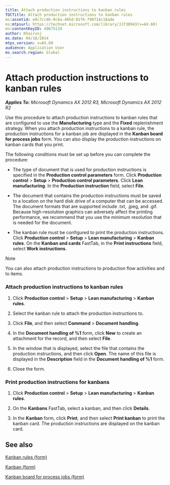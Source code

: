 ```yaml
---
title: Attach production instructions to kanban rules
TOCTitle: Attach production instructions to kanban rules
ms:assetid: e9c7cc4b-9c6a-405d-81f6-799714c18ade
ms:mtpsurl: https://technet.microsoft.com/library/JJ730943(v=AX.60)
ms:contentKeyID: 49675119
author: Khairunj
ms.date: 04/18/2014
mtps_version: v=AX.60
audience: Application User
ms.search.region: Global
---
```


# Attach production instructions to kanban rules 


_**Applies To:** Microsoft Dynamics AX 2012 R3, Microsoft Dynamics AX 2012 R2_

Use this procedure to attach production instructions to kanban rules that are configured to use the **Manufacturing** type and the **Fixed** replenishment strategy. When you attach production instructions to a kanban rule, the production instructions for a kanban job are displayed in the **Kanban board for process jobs** form. You can also display the production instructions on kanban cards that you print.

The following conditions must be set up before you can complete the procedure:

  - The type of document that is used for production instructions is specified in the **Production control parameters** form. Click **Production control** \> **Setup** \> **Production control parameters**. Click **Lean manufacturing**. In the **Production instruction** field, select **File**.

  - The document that contains the production instructions must be saved to a location on the hard disk drive of a computer that can be accessed. The document formats that are supported include .txt, .jpeg, and .gif. Because high-resolution graphics can adversely affect the printing performance, we recommend that you use the minimum resolution that is needed for the document.

  - The kanban rule must be configured to print the production instructions. Click **Production control** \> **Setup** \> **Lean manufacturing** \> **Kanban rules**. On the **Kanban and cards** FastTab, in the **Print instructions** field, select **Work instructions**.


> [!NOTE]
> <P>You can also attach production instructions to production flow activities and to items.</P>



### Attach production instructions to kanban rules

1.  Click **Production control** \> **Setup** \> **Lean manufacturing** \> **Kanban rules**.

2.  Select the kanban rule to attach the production instructions to.

3.  Click **File**, and then select **Command** \> **Document handling**.

4.  In the **Document handling of %1** form, click **New** to create an attachment for the record, and then select **File**.

5.  In the window that is displayed, select the file that contains the production instructions, and then click **Open**. The name of this file is displayed in the **Description** field in the **Document handling of %1** form.

6.  Close the form.

### Print production instructions for kanbans

1.  Click **Production control** \> **Setup** \> **Lean manufacturing** \> **Kanban rules**.

2.  On the **Kanbans** FastTab, select a kanban, and then click **Details**.

3.  In the **Kanban** form, click **Print**, and then select **Print kanban** to print the kanban card. The production instructions are displayed on the kanban card.

## See also

[Kanban rules (form)](https://technet.microsoft.com/library/hh227370\(v=ax.60\))

[Kanban (form)](https://technet.microsoft.com/library/hh242799\(v=ax.60\))

[Kanban board for process jobs (form)](https://technet.microsoft.com/library/hh781101\(v=ax.60\))

  



